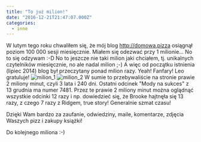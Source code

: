 ```yaml
---
title: "To już milion!"
date: "2016-12-21T21:47:07.000Z"
categories: 
  - inne
---
```


W lutym tego roku chwaliłem się, że mój blog http://domowa.pizza osiągnął poziom 100 000 sesji miesięcznie. Miałem się odezwać przy 1 milionie... No to się odzywam :-D No to jeszcze nie taki milion jaki chciałem, tj. unikalnych czytelników miesięcznie, no ale nadal milion ;-) A więc od początku istnienia (lipiec 2014) blog był przeczytany ponad milion razy. Yeah! Fanfary! Leo gratuluje! ![milion_1](milion_1-300x102.jpg) ![milion_2](milion_2-300x200.jpg) W sumie to przebywaliście na stronie prawie 2 miliony minut, czyli 3 lata i 240 dni. Ostatni odcinek "Mody na sukces" z 13 grudnia ma numer 7481. Przez te prawie 2 miliony minut można oglądnąć wszystkie odcinki 12 razy i np. dowiedzieć się, że Brooke hajtnęła się 13 razy, z czego 7 razy z Ridgem, true story! Generalnie szmat czasu!

Dzięki Wam bardzo za zaufanie, odwiedziny, maile, komentarze, zdjęcia Waszych pizz i zakupy książki!

Do kolejnego miliona :-)
